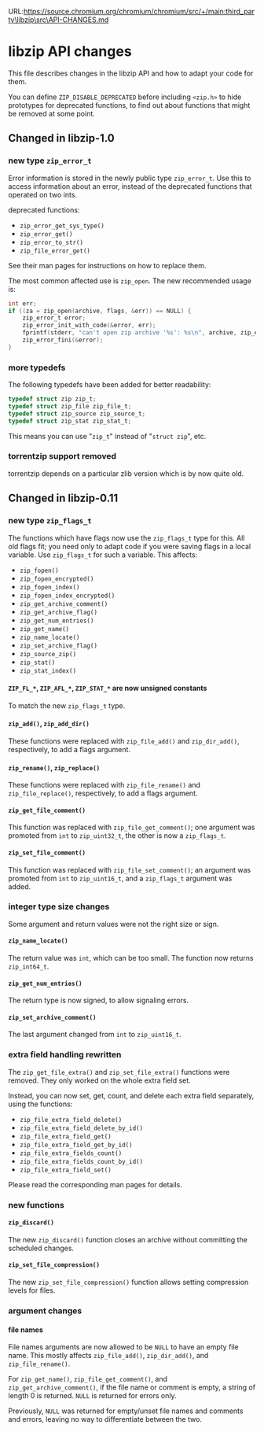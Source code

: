 URL:https://source.chromium.org/chromium/chromium/src/+/main:third_party\libzip\src\API-CHANGES.md
# libzip API changes

This file describes changes in the libzip API and how to adapt your
code for them.

You can define `ZIP_DISABLE_DEPRECATED` before including `<zip.h>` to hide
prototypes for deprecated functions, to find out about functions that
might be removed at some point.

## Changed in libzip-1.0

### new type `zip_error_t`

Error information is stored in the newly public type `zip_error_t`. Use
this to access information about an error, instead of the deprecated
functions that operated on two ints.

deprecated functions:
- `zip_error_get_sys_type()`
- `zip_error_get()`
- `zip_error_to_str()`
- `zip_file_error_get()`

See their man pages for instructions on how to replace them.

The most common affected use is `zip_open`. The new recommended usage
is:

```c
int err;
if ((za = zip_open(archive, flags, &err)) == NULL) {
	zip_error_t error;
	zip_error_init_with_code(&error, err);
	fprintf(stderr, "can't open zip archive '%s': %s\n", archive, zip_error_strerror(&error));
	zip_error_fini(&error);
}
```

### more typedefs

The following typedefs have been added for better readability:

```c
typedef struct zip zip_t;
typedef struct zip_file zip_file_t;
typedef struct zip_source zip_source_t;
typedef struct zip_stat zip_stat_t;
```

This means you can use "`zip_t`" instead of "`struct zip`", etc.


### torrentzip support removed

torrentzip depends on a particular zlib version which is by now quite
old.

## Changed in libzip-0.11

### new type `zip_flags_t`

The functions which have flags now use the `zip_flags_t` type for this.
All old flags fit; you need only to adapt code if you were saving flags in a
local variable. Use `zip_flags_t` for such a variable.
This affects:
- `zip_fopen()`
- `zip_fopen_encrypted()`
- `zip_fopen_index()`
- `zip_fopen_index_encrypted()`
- `zip_get_archive_comment()`
- `zip_get_archive_flag()`
- `zip_get_num_entries()`
- `zip_get_name()`
- `zip_name_locate()`
- `zip_set_archive_flag()`
- `zip_source_zip()`
- `zip_stat()`
- `zip_stat_index()`

#### `ZIP_FL_*`, `ZIP_AFL_*`, `ZIP_STAT_*` are now unsigned constants

To match the new `zip_flags_t` type.

#### `zip_add()`, `zip_add_dir()`

These functions were replaced with `zip_file_add()` and `zip_dir_add()`, respectively,
to add a flags argument.

#### `zip_rename()`, `zip_replace()`

These functions were replaced with `zip_file_rename()` and `zip_file_replace()`,
respectively, to add a flags argument.

#### `zip_get_file_comment()`

This function was replaced with `zip_file_get_comment()`; one argument was promoted from
`int` to `zip_uint32_t`, the other is now a `zip_flags_t`.

#### `zip_set_file_comment()`

This function was replaced with `zip_file_set_comment()`; an argument was promoted from
`int` to `zip_uint16_t`, and a `zip_flags_t` argument was added.

### integer type size changes

Some argument and return values were not the right size or sign.

#### `zip_name_locate()`

The return value was `int`, which can be too small. The function now returns `zip_int64_t`.


#### `zip_get_num_entries()`

The return type is now signed, to allow signaling errors.

#### `zip_set_archive_comment()`

The last argument changed from `int` to `zip_uint16_t`.

### extra field handling rewritten

The `zip_get_file_extra()` and `zip_set_file_extra()` functions were removed.
They only worked on the whole extra field set.

Instead, you can now set, get, count, and delete each extra field separately,
using the functions:
- `zip_file_extra_field_delete()`
- `zip_file_extra_field_delete_by_id()`
- `zip_file_extra_field_get()`
- `zip_file_extra_field_get_by_id()`
- `zip_file_extra_fields_count()`
- `zip_file_extra_fields_count_by_id()`
- `zip_file_extra_field_set()`

Please read the corresponding man pages for details.

### new functions

#### `zip_discard()`

The new `zip_discard()` function closes an archive without committing the
scheduled changes.

#### `zip_set_file_compression()`

The new `zip_set_file_compression()` function allows setting compression
levels for files.

### argument changes

#### file names

File names arguments are now allowed to be `NULL` to have an empty file name.
This mostly affects `zip_file_add()`, `zip_dir_add()`, and `zip_file_rename()`.

For `zip_get_name()`, `zip_file_get_comment()`, and `zip_get_archive_comment()`, if
the file name or comment is empty, a string of length 0 is returned.
`NULL` is returned for errors only.

Previously, `NULL` was returned for empty/unset file names and comments and
errors, leaving no way to differentiate between the two.
